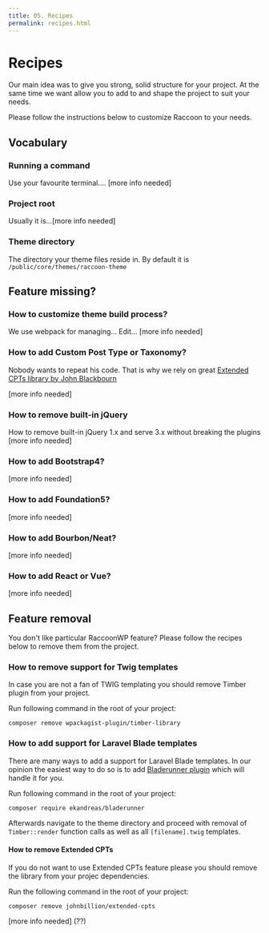 ```yaml
---
title: 05. Recipes
permalink: recipes.html
---
```


# Recipes
Our main idea was to give you strong, solid structure for your project.
At the same time we want allow you to add to and shape the project to suit your needs.

Please follow the instructions below to customize Raccoon to your needs.

## Vocabulary
### Running a command
Use your favourite terminal....
[more info needed] 
### Project root
Usually it is...[more info needed]
### Theme directory
The directory your theme files reside in.
By default it is `/public/core/themes/raccoon-theme`

## Feature missing?
### How to customize theme build process?
We use webpack for managing...
Edit... [more info needed]
### How to add Custom Post Type or Taxonomy?
Nobody wants to repeat his code. 
That is why we rely on great [Extended CPTs library by John Blackbourn](https://github.com/johnbillion/extended-cpts)

[more info needed]
### How to remove built-in jQuery 
How to remove built-in jQuery 1.x and serve 3.x without breaking the plugins
[more info needed]
### How to add Bootstrap4?
[more info needed]
### How to add Foundation5?
[more info needed]
### How to add Bourbon/Neat?
[more info needed]
### How to add React or Vue?
[more info needed]

## Feature removal
You don't like particular RaccoonWP feature? 
Please follow the recipes below to remove them from the project.

### How to remove support for Twig templates
In case you are not a fan of TWIG templating you should remove Timber plugin from your project.

Run following command in the root of your project:
```
composer remove wpackagist-plugin/timber-library
```

### How to add support for Laravel Blade templates
There are many ways to add a support for Laravel Blade templates.
In our opinion the easiest way to do so is to add [Bladerunner plugin](https://github.com/ekandreas/bladerunner) which will handle it for you.

Run following command in the root of your project:
```
composer require ekandreas/bladerunner
``` 

Afterwards navigate to the theme directory and proceed with removal of `Timber::render` function calls as well as all `[filename].twig` templates.

#### How to remove Extended CPTs
If you do not want to use Extended CPTs feature please you should remove the library from your projec dependencies.

Run the following command in the root of your project:
```
composer remove johnbillion/extended-cpts
````

[more info needed] (??)